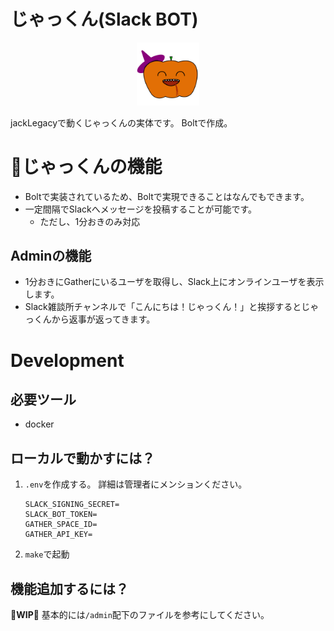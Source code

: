 # じゃっくん(Slack BOT)

<div align="center">
<img src="https://github.com/jack-legacy/slack_app/blob/main/docs/%E3%81%98%E3%82%83%E3%81%A3%E3%81%8F%E3%82%93.jpg?raw=true" alt="じゃっくんのアイコン" style="justify-content: center; width: 20%;">
</div>

jackLegacyで動くじゃっくんの実体です。
Boltで作成。

# 🎉じゃっくんの機能

- Boltで実装されているため、Boltで実現できることはなんでもできます。
- 一定間隔でSlackへメッセージを投稿することが可能です。
  - ただし、1分おきのみ対応

## Adminの機能

- 1分おきにGatherにいるユーザを取得し、Slack上にオンラインユーザを表示します。
- Slack雑談所チャンネルで「こんにちは！じゃっくん！」と挨拶するとじゃっくんから返事が返ってきます。

# Development

## 必要ツール

- docker

## ローカルで動かすには？

1. `.env`を作成する。
   詳細は管理者にメンションください。

   ```
   SLACK_SIGNING_SECRET=
   SLACK_BOT_TOKEN=
   GATHER_SPACE_ID=
   GATHER_API_KEY=
   ```

2. `make`で起動

## 機能追加するには？

**🙇WIP🙇**
基本的には`/admin`配下のファイルを参考にしてください。
